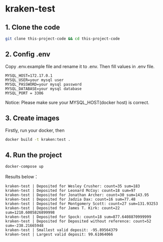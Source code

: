 # kraken-test

## 1. Clone the code

```bash
git clone this-project-code && cd this-project-code

```

## 2. Config .env

Copy .env.example file and rename it to .env. Then fill values in .env file.

```config=
MYSQL_HOST=172.17.0.1
MYSQL_USER=your mysql user
MYSQL_PASSWORD=your mysql password
MYSQL_DATABASE=your mysql database
MYSQL_PORT = 3306
```

Notice: Please make sure your MYSQL_HOST(docker host) is correct.

## 3. Create images

Firstly, run your docker, then

```bash
docker build -t kraken:test .
```

## 4. Run the project

```bash
docker-compose up
```
Results below：
```
kraken-test | Deposited for Wesley Crusher: count=35 sum=183
kraken-test | Deposited for Leonard McCoy: count=18 sum=97
kraken-test | Deposited for Jonathan Archer: count=30 sum=143.95
kraken-test | Deposited for Jadzia Dax: count=16 sum=77.48
kraken-test | Deposited for Montgomery Scott: count=27 sum=131.93253
kraken-test | Deposited for James T. Kirk: count=22 sum=1210.6005826899998
kraken-test | Deposited for Spock: count=18 sum=877.6408870999999
kraken-test | Deposited for Deposited without reference: count=52 sum=-238.21665948
kraken-test | Smallest valid deposit: -95.89564379
kraken-test | Largest valid deposit: 99.61064066
```
